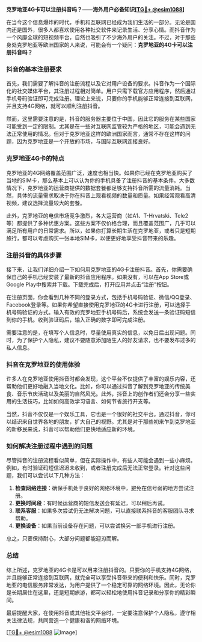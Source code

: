 **克罗地亚4G卡可以注册抖音吗？——海外用户必备知识[[TG💪+ @esim1088](https://t.me/s/esim1088)]**

在当今这个信息爆炸的时代，手机和互联网已经成为我们生活的一部分。无论是国内还是国外，很多人都喜欢使用各种社交软件来记录生活、分享心情。而抖音作为一个风靡全球的短视频平台，自然也吸引了不少海外用户的关注。不过，对于那些身处克罗地亚等欧洲国家的人来说，可能会有一个疑问：**克罗地亚的4G卡可以注册抖音吗？**

### 抖音的基本注册要求

首先，我们需要了解抖音的注册流程以及它对用户设备的要求。抖音作为一个国际化的社交媒体平台，其注册过程相对简单。用户只需下载官方应用程序，然后通过手机号码验证即可完成注册。理论上来说，只要你的手机能够正常连接到互联网，并且支持4G网络，就可以顺利注册抖音。

然而，这里需要注意的是，抖音的服务器主要位于中国，因此它的服务在某些国家可能受到一定的限制。尤其是在一些对互联网监管较为严格的地区，可能会遇到无法正常使用的情况。但对于克罗地亚这样的欧洲国家而言，通常不存在这样的问题，因为克罗地亚是一个开放的市场，与国际互联网连接良好。

### 克罗地亚4G卡的特点

克罗地亚的4G网络覆盖范围广泛，速度也相当快。如果你已经在克罗地亚购买了当地的SIM卡，那么基本上可以认为你的手机具备了注册抖音的基本条件。大多数情况下，克罗地亚的运营商提供的数据套餐都足够支持抖音所需的流量消耗。当然，具体的流量需求取决于你在抖音上观看视频的数量和质量。如果经常观看高清视频，建议选择流量较大的套餐。

此外，克罗地亚的电信市场竞争激烈，各大运营商（如A1、T-Hrvatski、Tele2等）都提供了多种优惠方案。这些方案不仅价格合理，而且覆盖范围广，几乎可以满足所有用户的日常需求。所以，如果你打算长期生活在克罗地亚，或者只是短期旅行，都可以考虑购买一张本地SIM卡，以便更好地享受抖音带来的乐趣。

### 注册抖音的具体步骤

接下来，让我们详细介绍一下如何用克罗地亚的4G卡注册抖音。首先，你需要确保自己的手机已经安装了最新的抖音应用程序。如果没有，可以在App Store或Google Play中搜索并下载。下载完成后，打开应用并点击“注册”按钮。

在注册页面，你会看到几种不同的登录方式，包括手机号码验证、微信/QQ登录、Facebook登录等。如果你希望直接使用克罗地亚的4G卡进行注册，可以选择手机号码验证的方式。输入有效的克罗地亚手机号码后，系统会发送一条验证码短信到你的手机。收到验证码后，输入正确的数字即可完成注册。

需要注意的是，在填写个人信息时，尽量使用真实的信息，以免日后出现问题。同时，为了保护个人隐私，建议不要随意添加陌生人的好友请求，也不要发布过多的私人信息。

### 抖音在克罗地亚的使用体验

许多人在克罗地亚使用抖音时都会发现，这个平台不仅提供了丰富的娱乐内容，还帮助他们更好地融入当地文化。比如，你可以通过抖音了解到克罗地亚的传统美食、音乐节庆活动以及美丽的自然风光。此外，抖音上的创作者们还会分享一些实用的生活技巧，比如如何高效学习语言、如何节省旅行开支等。

当然，抖音不仅仅是一个娱乐工具，它也是一个很好的社交平台。通过抖音，你可以结识来自世界各地的朋友，扩大自己的视野。尤其是对于那些初来乍到克罗地亚的新移民来说，抖音可以帮助他们更快地适应新的环境。

### 如何解决注册过程中遇到的问题

尽管抖音的注册流程看似简单，但在实际操作中，有些人可能会遇到一些小麻烦。例如，有时验证码短信迟迟未收到，或者注册完成后无法正常登录。针对这些问题，我们可以尝试以下几种方法：

1. **检查网络连接**：确保手机处于良好的网络环境中，避免在信号弱的地方尝试注册。
2. **更换时间段**：有时候运营商的短信发送会有延迟，可以稍后再试。
3. **联系客服**：如果多次尝试仍无法解决问题，可以直接联系抖音的客服团队寻求帮助。
4. **更换设备**：如果当前设备存在问题，可以尝试换另一部手机进行注册。

总之，只要保持耐心，大部分问题都能迎刃而解。

### 总结

综上所述，克罗地亚的4G卡是可以用来注册抖音的。只要你的手机支持4G网络，并且能够正常连接到互联网，就完全可以享受抖音带来的便利和快乐。同时，克罗地亚的电信服务非常发达，为用户提供了一个稳定可靠的网络环境。因此，无论你是长期居住在这里，还是短期旅游，都可以轻松地使用抖音记录和分享你的精彩瞬间。

最后提醒大家，在使用抖音或其他社交平台时，一定要注意保护个人隐私，遵守相关法律法规，共同营造一个健康和谐的网络环境。

[[TG💪+ @esim1088](https://t.me/s/esim1088) ![Image](https://i.postimg.cc/4NQfJmqS/Snipaste-2025-05-13-00-14-12.png)]